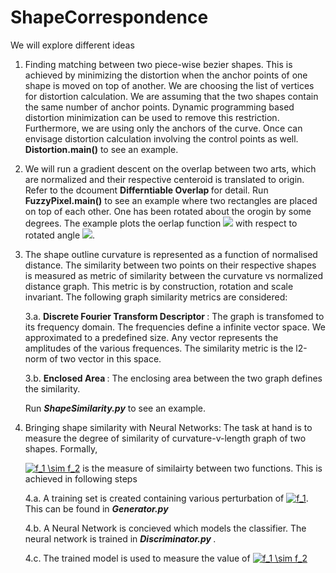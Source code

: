 # ShapeCorrespondence

We will explore different ideas


1. Finding matching between two piece-wise bezier shapes. This is achieved by minimizing the distortion when the anchor points of one shape is moved on top of  another. We are choosing the list of vertices for distortion calculation. We are assuming that the two shapes contain the same number of anchor points. Dynamic programming based distortion minimization can be used to remove this restriction. Furthermore, we are using only the anchors of the curve. Once can envisage distortion calculation involving the control points as well. 
<b>Distortion\.main()</b> to see an example.

2. We will run a gradient descent on the overlap between two arts, which are normalized and their respective centeroid is translated to origin. Refer to the dcoument <b> Differntiable Overlap </b> for detail.
  Run <b>FuzzyPixel.main()</b> to see an example where two rectangles are placed on top of each other. One has been rotated about the orogin by some degrees. The example plots the oerlap function <img src="https://render.githubusercontent.com/render/math?math=\Omega(\theta)"> with respect to rotated angle <img src="https://render.githubusercontent.com/render/math?math=\theta">.
  
3. The shape outline curvature is represented as a function of normalised distance. The similarity between two points on their respective shapes is measured as metric of similarity between the curvature vs normalized distance graph. This metric is by construction, rotation and scale invariant. The following graph similarity metrics are considered:</br>

     3.a. <b>Discrete Fourier Transform Descriptor </b>: The graph is transfomed to its frequency domain. The frequencies define a infinite vector space. We approximated to a predefined size. Any vector represents the amplitudes of the various frequences. The similarity metric is the l2-norm of two vector in this space.
  
     3.b. <b>Enclosed Area </b>: The enclosing area between the two graph defines the similarity.
     
     Run <b><i>ShapeSimilarity.py</i></b> to see an example.

4. Bringing shape similarity with Neural Networks: The task at hand is to measure the degree of similarity of curvature-v-length graph of two shapes. Formally, 

      </t><a href="https://www.codecogs.com/eqnedit.php?latex=f_1&space;\sim&space;f_2" target="_blank"><img src="https://latex.codecogs.com/gif.latex?f_1&space;\sim&space;f_2" title="f_1 \sim f_2" /></a> is the measure of similairty between two functions. This is achieved in following steps
      
      4.a. A training set is created containing various perturbation of <a href="https://www.codecogs.com/eqnedit.php?latex=f_1" target="_blank"><img src="https://latex.codecogs.com/gif.latex?f_1" title="f_1" /></a>. This can be found in <b><i> Generator.py </b></i>
      
      4.b. A Neural Network is concieved which models the classifier. The neural network is trained in <b><i> Discriminator.py </i></b>.

      4.c. The trained model is used to measure the value of </t><a href="https://www.codecogs.com/eqnedit.php?latex=f_1&space;\sim&space;f_2" target="_blank"><img src="https://latex.codecogs.com/gif.latex?f_1&space;\sim&space;f_2" title="f_1 \sim f_2" /></a>
     
